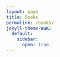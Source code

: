 ```yaml
---
layout: page
title: Books
permalink: /books/
jekyll-theme-WuK:
  default:
    sidebar:
      open: true
---
```

<div class="smashwords-widget" data-type="single" data-items="book:1165298" data-font="sans" data-bgcolor="#fafafa" data-buttoncolor="#ffc801" data-width="300" data-height="600" data-headline="Action Heroes" data-ribboncolor="#4181c3" style="width: 300px; height: 600px;"></div>
<script id="smashwords-widget-js" async="async" src="//www.smashwidgets.com/1/widgets.js"></script>
<div class="smashwords-widget" data-type="single" data-items="book:1165291" data-font="sans" data-ribboncolor="#4181c3" data-bgcolor="#fafafa" data-buttoncolor="#ffc801" data-width="300" data-height="600" data-headline="A Khajiit's Tale" style="width: 300px; height: 600px;"></div>
<script id="smashwords-widget-js" async="async" src="//www.smashwidgets.com/1/widgets.js"></script>
<div class="smashwords-widget" data-type="single" data-items="book:1165300" data-font="sans" data-ribboncolor="#4181c3" data-bgcolor="#fafafa" data-buttoncolor="#ffc801" data-width="300" data-height="600" data-headline="Cooper Black (Classic Edition)" style="width: 300px; height: 600px;"></div>
<script id="smashwords-widget-js" async="async" src="//www.smashwidgets.com/1/widgets.js"></script>
